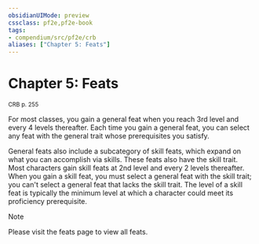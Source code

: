 ```yaml
---
obsidianUIMode: preview
cssclass: pf2e,pf2e-book
tags:
- compendium/src/pf2e/crb
aliases: ["Chapter 5: Feats"]
---
```

# Chapter 5: Feats
<sup>CRB p. 255</sup>

For most classes, you gain a general feat when you reach 3rd level and every 4 levels thereafter. Each time you gain a general feat, you can select any feat with the general trait whose prerequisites you satisfy.

General feats also include a subcategory of skill feats, which expand on what you can accomplish via skills. These feats also have the skill trait. Most characters gain skill feats at 2nd level and every 2 levels thereafter. When you gain a skill feat, you must select a general feat with the skill trait; you can't select a general feat that lacks the skill trait. The level of a skill feat is typically the minimum level at which a character could meet its proficiency prerequisite.

> [!note]
> Please visit the feats page to view all feats.